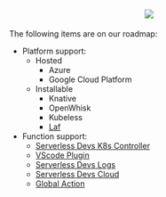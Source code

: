 <h1 align="center">
    <img src="https://camo.githubusercontent.com/6a8a34a2749bc61034413ff7cafc6a09c34f471e22e5a27233b1bc354c9b3a8c/68747470733a2f2f696d616765732e646576736170702e636e2f646576732d6769746875622f6c6f676f2e6a7067">
</h1>

The following items are on our roadmap:

- Platform support:
  - Hosted
    - Azure
    - Google Cloud Platform
  - Installable
    - Knative
    - OpenWhisk
    - Kubeless
    - [Laf](https://github.com/labring/laf/issues/105)
- Function support:
  - [Serverless Devs K8s Controller](https://github.com/Serverless-Devs/Serverless-Devs/issues/511)
  - [VScode Plugin](https://github.com/Serverless-Devs/Serverless-Devs/issues/445)
  - [Serverless Devs Logs](https://github.com/Serverless-Devs/Serverless-Devs/issues/442)
  - [Serverless Devs Cloud](https://github.com/Serverless-Devs/Serverless-Devs/issues/486)
  - [Global Action](https://github.com/Serverless-Devs/Serverless-Devs/issues/485)

